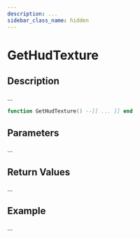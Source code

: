 ```yaml
---
description: ...
sidebar_class_name: hidden
---
```


# GetHudTexture

## Description

...

```lua
function GetHudTexture() --[[ ... ]] end
```

## Parameters

...

## Return Values

...

## Example

...

